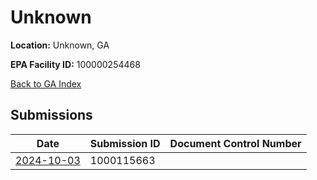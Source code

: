 # Unknown

**Location:** Unknown, GA

**EPA Facility ID:** 100000254468

[Back to GA Index](../../index.md)

## Submissions

| Date | Submission ID | Document Control Number |
|------|--------------|-------------------------|
| [2024-10-03](submissions/1000115663.md) | 1000115663 |  |
